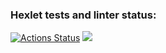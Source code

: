 ### Hexlet tests and linter status:
[![Actions Status](https://github.com/shtiltckhen/frontend-project-46/actions/workflows/hexlet-check.yml/badge.svg)](https://github.com/shtiltckhen/frontend-project-46/actions)
<a href="https://codeclimate.com/github/shtiltckhen/frontend-project-46/maintainability"><img src="https://api.codeclimate.com/v1/badges/9896ca4f780640a0f035/maintainability" /></a>
